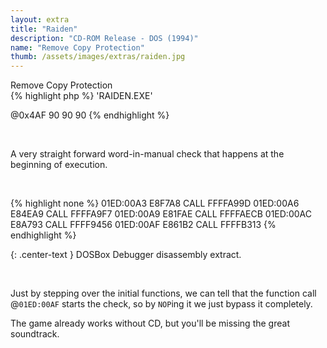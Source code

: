 ```yaml
---
layout: extra
title: "Raiden"
description: "CD-ROM Release - DOS (1994)"
name: "Remove Copy Protection"
thumb: /assets/images/extras/raiden.jpg
---
```


<div id="raiden" class="collapsible-show">Remove Copy Protection</div>
<div id="raiden-data" class="content-show" markdown="1">
{% highlight php %}
'RAIDEN.EXE'

@0x4AF  90 90 90
{% endhighlight %}
</div>
<br>

A very straight forward word-in-manual check that happens at the beginning of execution.

<br>

{% highlight none %}
01ED:00A3       E8F7A8  CALL    FFFFA99D
01ED:00A6       E84EA9  CALL    FFFFA9F7
01ED:00A9       E81FAE  CALL    FFFFAECB
01ED:00AC       E8A793  CALL    FFFF9456
01ED:00AF       E861B2  CALL    FFFFB313
{% endhighlight %}

{: .center-text }
DOSBox Debugger disassembly extract.

<br>

Just by stepping over the initial functions, we can tell that the function call @`01ED:00AF` starts the check, so by `NOP`ing it we just bypass it completely.

The game already works without CD, but you'll be missing the great soundtrack.